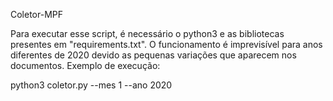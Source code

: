 Coletor-MPF

Para executar esse script, é necessário o python3 e as bibliotecas presentes em "requirements.txt". O funcionamento é imprevisível para anos diferentes de 2020 devido as pequenas variações que aparecem nos documentos. Exemplo de execução:

python3 coletor.py --mes 1 --ano 2020
